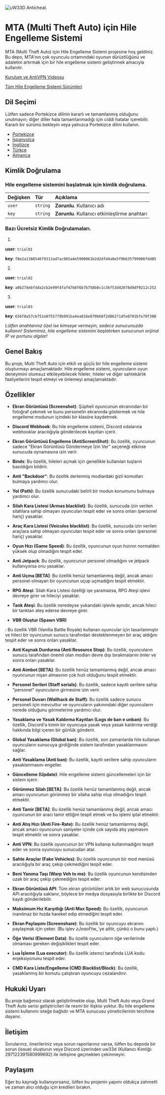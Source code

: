 ![uW33D Anticheat.](https://cdn.discordapp.com/attachments/1110700176361918545/1137505212903456808/AC.png "Anticheat")

# **MTA (Multi Theft Auto) için Hile Engelleme Sistemi**

MTA (Multi Theft Auto) için Hile Engelleme Sistemi projesine hoş geldiniz. Bu depo, MTA'nın çok oyunculu ortamındaki oyunun dürüstlüğünü ve adaletini artırmak için bir hile engelleme sistemi geliştirmek amacıyla kullanılır.

[Kurulum ve AntiVPN Videosu](https://youtu.be/XuNNihYl7KE)

[Tüm Hile Engelleme Sistemi Sürümleri](https://github.com/ruip005/mta_anticheat/releases)

## Dil Seçimi
Lütfen sadece Portekizce dilinin kararlı ve tamamlanmış olduğunu unutmayın; diğer diller hala tamamlanmadığı için ciddi hatalar içerebilir. Kararlı bir sürümü bekleyin veya yalnızca Portekizce dilini kullanın.

 * [Portekizce](https://github.com/ruip005/mta_anticheat/blob/main/readme/pt/README.md)   
 * [İspanyolca](https://github.com/ruip005/mta_anticheat/blob/main/readme/es/README.md)  
 * [İngilizce](https://github.com/ruip005/mta_anticheat/blob/main/readme/en/README.md)
 * [Türkçe](https://github.com/ruip005/mta_anticheat/blob/main/readme/tr/README.md)  
 * [Almanca](https://github.com/ruip005/mta_anticheat/blob/main/readme/de/README.md) 

## Kimlik Doğrulama

### Hile engelleme sistemini başlatmak için kimlik doğrulama.

| Değişken   | Tür       | Açıklama                           |
| :---------- | :--------- | :---------------------------------- |
| `user` | `string` | **Zorunlu**. Kullanıcı adı |
| `key` | `string` | **Zorunlu**. Kullanıcı etkinleştirme anahtarı |


### Bazı Ücretsiz Kimlik Doğrulamaları.

1.
**user**: `trial01`

**key**: `f8e2a1388546f9313ad7ac965a4e5990061b2d2dfd4a0e5f9b635799986fdd85`

2.
**user**: `trial02`

**key**: `a0b27debfdda2cb2e99f4faf47b8f6b7b758b0c1c36f53d42078d9df9212c252`

3.
**user**: `trial03`

**key**: `656f0a57cb751e8f55779b991ba4ea016e870b68f2d86271dfe0701bfe70f300`

*Lütfen anahtarınız özel ise kimseye vermeyin, sadece sunucunuzda kullanın! Sistemimiz, hile engelleme sistemini başlatırken sunucunun orijinal IP ve portunu algılar!*  

 
## Genel Bakış

Bu proje, Multi Theft Auto için etkili ve güçlü bir hile engelleme sistemi oluşturmayı amaçlamaktadır. Hile engelleme sistemi, oyuncuların oyun deneyimini olumsuz etkileyebilecek hileler, hileler ve diğer sahtekârlık faaliyetlerini tespit etmeyi ve önlemeyi amaçlamaktadır.

## Özellikler

- **Ekran Görüntüsü (Screenshot)**: Şüpheli oyuncunun ekranından bir fotoğraf çekmek ve bunu personelin ekranında göstermek ve hile engelleme modunun içindeki bir klasöre kaydetmek.

- **Discord Webhook**: Bu hile engelleme sistemi, Discord odalarına webhooklar aracılığıyla gönderilecek kayıtları içerir.

- **Ekran Görüntüsü Engelleme (AntiScreenShot)**: Bu özellik, oyuncunun sadece "Ekran Görüntüsü Göndermeye İzin Ver" seçeneği etkinse sunucuda oynamasına izin verir.

- **Binds**: Bu özellik, hileleri açmak için genellikle kullanılan tuşların basıldığını bildirir.

- **Anti "Backdoor"**: Bu özellik derlenmiş modlardaki gizli komutları bulmaya yardımcı olur.

- **Yol (Path)**: Bu özellik sunucudaki belirli bir modun konumunu bulmaya yardımcı olur.

- **Silah Kara Listesi (Armas blacklist)**: Bu özellik, sunucuda izin verilen silahlara sahip olmayan oyuncuları tespit eder ve sonra onları (personel hariç) yasaklar.

- **Araç Kara Listesi (Veiculos blacklist)**: Bu özellik, sunucuda izin verilen araçlara sahip olmayan oyuncuları tespit eder ve sonra onları (personel hariç) yasaklar.

- **Oyun Hızı (Game Speed)**: Bu özellik, oyuncunun oyun hızının normalden yüksek olup olmadığını tespit eder.

- **Anti Jetpack**: Bu özellik, oyuncunun personel olmadığını ve jetpack kullanıyorsa onu yasaklar.

- **Anti Uçma [BETA]**: Bu özellik henüz tamamlanmış değil, ancak amacı personel olmayan bir oyuncunun uçup uçmadığını tespit etmektir.

- **RPG Ateşi**: Silah Kara Listesi özelliği işe yaramazsa, RPG Ateşi işlevi devreye girer ve hileciyi yasaklar.

- **Tank Ateşi**: Bu özellik neredeyse yukarıdaki işlevle aynıdır, ancak hileci bir tanktan ateş ederse devreye girer.

- **VBR Oluştur (Spawn VBR)**

: Bu özellik VBR (Vanilla Battle Royale) kullanan oyuncular için tasarlanmıştır ve hileci bir oyuncunun sunucu tarafından desteklenmeyen bir araç aldığını tespit eder ve sonra onları yasaklar.

- **Anti Kaynak Durdurma (Anti Resource Stop)**: Bu özellik, oyuncuların sunucu tarafından önemli olan modları devre dışı bırakmalarını önler ve sonra onları yasaklar.

- **Anti Aimbot [BETA]**: Bu özellik henüz tamamlanmış değil, ancak amacı oyuncunun nişan almasının çok hızlı olduğunu tespit etmektir.

- **Personel Serileri (Staff serials)**: Bu özellik, sadece kayıtlı serilere sahip "personel" oyuncuların girmesine izin verir.

- **Personel Duvarı (Wallhack de Staff)**: Bu özellik sadece sunucu personeli için mevcuttur ve oyuncuların yakınındaki diğer oyuncuların nerede olduğunu görmelerine yardımcı olur.

- **Yasaklama ve Yasak Kaldırma Kayıtları (Logs de ban e unban)**: Bu özellik, Discord'a kimin bir oyuncuya yasak veya yasak kaldırma verdiği hakkında bilgi içeren bir günlük gönderir.

- **Global Yasaklama (Global ban)**: Bu özellik, son zamanlarda hile kullanan oyuncuların sunucuya girdiğinde sistem tarafından yasaklanmasını sağlar.

- **Anti Yasaklama (Anti ban)**: Bu özellik, kayıtlı serilere sahip oyuncuların yasaklanmasını engeller.

- **Güncelleme (Update)**: Hile engelleme sistemi güncellemeleri için bir sistem içerir.

- **Görünmez Silah [BETA]**: Bu özellik henüz tamamlanmış değil, ancak amacı oyuncunun görünmez bir silaha sahip olup olmadığını tespit etmektir.

- **Anti Tamir [BETA]**: Bu özellik henüz tamamlanmış değil, ancak amacı oyuncunun bir aracı tamir ettiğini tespit etmek ve bu işlemi iptal etmektir.

- **Anti Atış Hızı (Anti Fire-Rate)**: Bu özellik henüz tamamlanmış değil, ancak amacı oyuncunun saniyeler içinde çok sayıda atış yapmasını tespit etmektir ve sonra yasaklar.

- **Anti VPN**: Bu özellik oyuncunun bir VPN kullanıp kullanmadığını tespit eder ve sonra oyuncuyu sunucudan atar.

- **Sahte Araçlar (Fake Vehicles)**: Bu özellik oyuncunun bir mod menüsü aracılığıyla bir araç çekip çekmediğini tespit eder.

- **Beni Yanıma Taşı (Warp Veh to me)**: Bu özellik oyuncunun kendisinden uzak bir araç çekip çekmediğini tespit eder.

- **Ekran Görüntüsü API**: Tüm ekran görüntüleri artık bir web sunucusunda API aracılığıyla saklanır, böylece bir medya dosyasıyla birlikte bir Discord kaydı gönderilebilir.

- **Maksimum Hız Karşıtlığı (Anti Max Speed)**: Bu özellik, oyuncunun inanılmaz bir hızda hareket edip etmediğini tespit eder.

- **Ekran Paylaşımı (Screenshare)**: Bu özellik bir oyuncuyu ekranını paylaşmak için çeker. (Bu işlev *zJoaoFtw_*'ye aittir, çünkü o bunu yaptı.)

- **Öğe Verisi (Element Data)**: Bu özellik oyuncuların öğe verilerinde olmaması gereken değişiklikleri tespit eder.

- **Lua İşleme (Lua executor)**: Bu özellik istemci tarafında LUA kodu enjeksiyonunu tespit eder.

- **CMD Kara Liste/Engelleme (CMD Blacklist/Block)**: Bu özellik, yasaklanmış bir komutu çalıştıran oyuncuyu cezalandırır.
  
## Hukuki Uyarı

Bu proje bağımsız olarak geliştirilmekte olup, Multi Theft Auto veya Grand Theft Auto serisi geliştiricileri ile resmi bir ilişkisi yoktur. Bu hile engelleme sistemi kullanımı isteğe bağlıdır ve MTA sunucusu yöneticilerinin tercihine dayanır.

## İletişim

Sorularınız, önerileriniz veya sorun raporlarınız varsa, lütfen bu depoda bir sorun (issue) oluşturun veya Discord üzerinden uw33d (Kullanıcı Kimliği: 297122391580999692) ile iletişime geçmekten çekinmeyin.

## Paylaşım

Eğer bu kaynağı kullanıyorsanız, lütfen bu projenin yapımı oldukça zahmetli ve zaman alıcı olduğu için kredileri bırakın.
